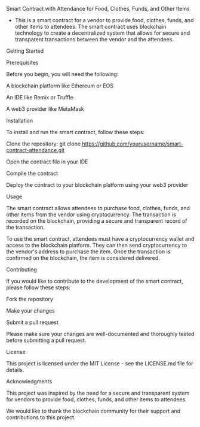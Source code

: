 Smart Contract with Attendance for Food, Clothes, Funds, and Other Items

- This is a smart contract for a vendor to provide food, clothes, funds, and other items to attendees. The smart contract uses blockchain technology to create a decentralized system that allows for secure and transparent transactions between the vendor and the attendees.

Getting Started

Prerequisites

Before you begin, you will need the following:

A blockchain platform like Ethereum or EOS

An IDE like Remix or Truffle

A web3 provider like MetaMask

Installation

To install and run the smart contract, follow these steps:

Clone the repository: git clone https://github.com/yourusername/smart-contract-attendance.git

Open the contract file in your IDE

Compile the contract

Deploy the contract to your blockchain platform using your web3 provider

Usage

The smart contract allows attendees to purchase food, clothes, funds, and other items from the vendor using cryptocurrency. The transaction is recorded on the blockchain, providing a secure and transparent record of the transaction.

To use the smart contract, attendees must have a cryptocurrency wallet and access to the blockchain platform. They can then send cryptocurrency to the vendor's address to purchase the item. Once the transaction is confirmed on the blockchain, the item is considered delivered.

Contributing

If you would like to contribute to the development of the smart contract, please follow these steps:

Fork the repository

Make your changes

Submit a pull request

Please make sure your changes are well-documented and thoroughly tested before submitting a pull request.

License

This project is licensed under the MIT License - see the LICENSE.md file for details.

Acknowledgments

This project was inspired by the need for a secure and transparent system for vendors to provide food, clothes, funds, and other items to attendees.

We would like to thank the blockchain community for their support and contributions to this project.
